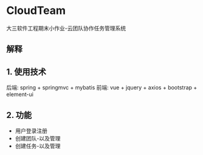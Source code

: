 # CloudTeam
大三软件工程期末小作业-云团队协作任务管理系统
## 解释
## 1. 使用技术
后端: spring + springmvc + mybatis
前端: vue + jquery + axios + bootstrap + element-ui
## 2. 功能
  - 用户登录注册
  - 创建团队-以及管理
  - 创建任务-以及管理
